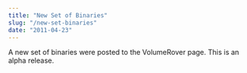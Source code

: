 ```yaml
---
title: "New Set of Binaries"
slug: "/new-set-binaries"
date: "2011-04-23"
---
```


A new set of binaries were posted to the VolumeRover page. This is an alpha release.
